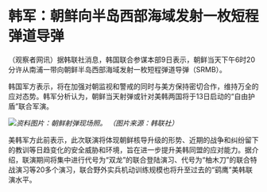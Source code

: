 # 韩军：朝鲜向半岛西部海域发射一枚短程弹道导弹

（观察者网讯）据韩联社消息，韩国联合参谋本部9日表示，朝鲜当天下午6时20分许从南浦一带向朝鲜半岛西部海域发射一枚短程弹道导弹（SRMB）。

韩国军方表示，将在加强对朝监视和警戒的同时与美方保持密切合作，维持万全的应对态势。韩军分析认为，朝鲜当天射弹或针对美韩两国将于13日启动的“自由护盾”联合军演。

![](https://inews.gtimg.com/newsapp_bt/0/15725828538/1000)_资料图片：朝鲜射弹现场照。
（图片来源：韩联社）_

美韩军方此前表示，此次联演将体现朝鲜核导升级的形势、近期的战争和纠纷留下的教训等日趋变化的安全威胁和环境，旨在进一步提升美韩同盟的应对能力。据介绍，联演期间将集中进行代号为“双龙”的联合登陆演习、代号为“柚木刀”的联合特战演习等20多个演习，联合野外实兵机动训练规模也将升至过去的“鹞鹰”美韩联演水平。

